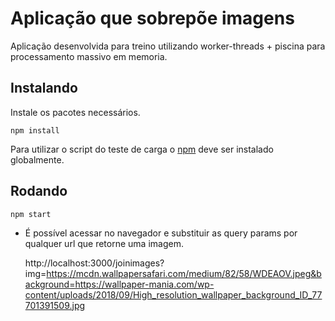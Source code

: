 # Aplicação que sobrepõe imagens

Aplicação desenvolvida para treino utilizando worker-threads + piscina para processamento massivo em memoria.

## Instalando

Instale os pacotes necessários.

    npm install

Para utilizar o script do teste de carga o [npm](https://www.npmjs.com/package/autocannon) deve ser instalado globalmente.


## Rodando

    npm start 

- É possível acessar no navegador e substituir as query params por qualquer url que retorne uma imagem.

    http://localhost:3000/joinimages?img=https://mcdn.wallpapersafari.com/medium/82/58/WDEAOV.jpeg&background=https://wallpaper-mania.com/wp-content/uploads/2018/09/High_resolution_wallpaper_background_ID_77701391509.jpg